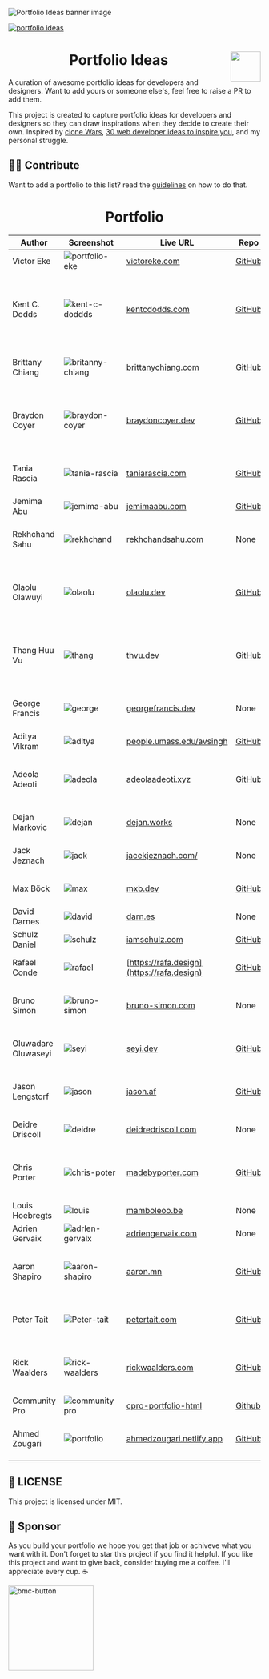 ![Portfolio Ideas banner image](https://user-images.githubusercontent.com/62628408/164301391-1bd07d5f-d94d-4032-860e-9357c1dd1d6a.png)


<a href="https://github.com/Evavic44/portfolio-ideas/graphs/contributors"><img src="https://img.shields.io/badge/Powered_by-Contributions-8D65C5?style=for-the-badge&logo=github&logoColor=white" alt="portfolio ideas"></a>

<div>
<img align="right" src="https://user-images.githubusercontent.com/62628408/164751730-44e858d9-747f-48d5-9608-d255e01eacef.png" width="60px">
<h1 align="center">Portfolio Ideas</h1> 
<p>A curation of awesome portfolio ideas for developers and designers. Want to add yours or someone else's, feel free to raise a PR to add them.</p>
</div>
  
This project is created to capture portfolio ideas for developers and designers so they can draw inspirations when they decide to create their own. Inspired by <a href="https://github.com/GorvGoyl/Clone-Wars">clone Wars</a>, [30 web developer ideas to inspire you](https://hashnode.com/post/30-web-developer-portfolios-to-inspire-you-cknfx6wdg069kxws1bjjv8mhw), and my personal struggle. 

## 🤝🏽 Contribute
Want to add a portfolio to this list? read the <a href="https://github.com/Evavic44/portfolio-ideas/blob/main/CONTRIBUTING.md">guidelines</a> on how to do that.

<h1 align="center">Portfolio</h1>
 
<!-- ==== ⭐ PORTFOLIO LINE START ⭐ ==== -->


| Author                 | Screenshot                                                                                                                | Live URL                                                    | Repo                                                        | Tech Stack                                                             | 
| ---------------------- | ------------------------------------------------------------------------------------------------------------------------- | ----------------------------------------------------------- | ----------------------------------------------------------- | ---------------------------------------------------------------------- |
| Victor Eke             | ![portfolio-eke](https://user-images.githubusercontent.com/62628408/163442612-0052c73f-fc7f-4cfb-a46d-fef55ef9e4b5.png)   | [victoreke.com](https://victoreke.com)                      | [GitHub](https://github.com/evavic44/eke)                   | HTML, CSS, JavaScript                                                  | 
| Kent C. Dodds          | ![kent-c-doddds](https://user-images.githubusercontent.com/62628408/169700953-63aaedb6-4784-4f42-a356-84d6506f8bf3.png)   | [kentcdodds.com](https://kentcdodds.com)                    | [GitHub](https://github.com/kentcdodds/kentcdodds.com)      | React, TypeScript, Remix, Prisma, Redis, Postgres, CSS                 | 
| Brittany Chiang        | ![britanny-chiang](https://user-images.githubusercontent.com/62628408/163446015-fc50d2c1-3cee-42fb-b80a-b692ad7eef1e.png) | [brittanychiang.com](https://brittanychiang.com)            | [GitHub](https://github.com/bchiang7/v4)                    | React, Gatsby, Styled-components                                       |
| Braydon Coyer          | ![braydon-coyer](https://user-images.githubusercontent.com/62628408/163818384-cebba9c4-e0ac-4172-bced-7011837bb292.png)   | [braydoncoyer.dev](https://braydoncoyer.dev/)               | [GitHub](https://github.com/braydoncoyer/braydoncoyer.dev)  | React, TypeScript, NextJS, Tailwindcss, Notion API, Supabase           |
| Tania Rascia           | ![tania-rascia](https://user-images.githubusercontent.com/62628408/163881127-a67615f6-2157-4478-a4b5-46b067a4bb9f.png)    | [taniarascia.com](https://taniarascia.com)                  | [GitHub](https://github.com/taniarascia/taniarascia.com)    | React, Gatsby, CSS, Netlify, NodeJS                                    |
| Jemima Abu             | ![jemima-abu](https://user-images.githubusercontent.com/62628408/164337756-03930aad-4702-4926-ba58-c388c06de187.png)      | [jemimaabu.com](https://jemimaabu.com)                      | [GitHub](https://github.com/jemimaabu/portfolio)            | HTML, CSS, JavaScript.                                                 |
| Rekhchand Sahu         | ![rekhchand](https://user-images.githubusercontent.com/62628408/164760564-3c749e0f-122c-40cb-9b28-112410227874.png)       | [rekhchandsahu.com](https://rekhchandsahu.com)              | None                                                        | React, Gatsby, Preact, GSAP                                            |
| Olaolu Olawuyi         | ![olaolu](https://user-images.githubusercontent.com/62628408/171729441-dee07db1-0c6e-4222-b5ab-9e9b0b4bd735.png)          | [olaolu.dev](https://olaolu.dev)                    | [GitHub](https://github.com/whizkydee/olaolu.dev)           | VueJS, JavaScript, HTML, styled-components, Sass                             |
| Thang Huu Vu           | ![thang](https://user-images.githubusercontent.com/62628408/164990543-ab28fa6b-1c39-4306-bd90-565470dd896b.png)           | [thvu.dev](https://www.thvu.dev/)                           | [GitHub](https://github.com/ThangHuuVu/thvu-blog)           | React, NextJS, NodeJS, TypeScript, GraphQL, Tailwindcss                |
| George Francis         | ![george](https://user-images.githubusercontent.com/62628408/169704464-ed5ccfbd-f10b-47fa-820f-389466a4f4cf.png)          | [georgefrancis.dev](https://georgefrancis.dev)              | None                                                        | GSAP, Netlify, HTML, CSS, JavaScript                                   |
| Aditya Vikram          | ![aditya](https://user-images.githubusercontent.com/62628408/164990973-ddb830bf-c3d3-4ed6-982a-9f137ff01b07.png)          | [people.umass.edu/avsingh](https://people.umass.edu/avsingh)| [GitHub](https://github.com/AVS1508/My-Alternate-Portfolio-Website) | HTML, CSS, JavaScript                                          |
| Adeola Adeoti          | ![adeola](https://user-images.githubusercontent.com/62628408/165801986-100e5b52-e8b6-4346-ad83-34c4b5411d94.png)          | [adeolaadeoti.xyz](https://www.adeolaadeoti.xyz)            | [GitHub](https://github.com/adeolaadeoti/adeolaadeoti-v2)   | TypeScript, GSAP, NodeJS, NextJS, SCSS                                 |
| Dejan Markovic         | ![dejan](https://user-images.githubusercontent.com/62628408/165805667-b0946e79-8ac2-44a1-aaca-f31090ea97e6.png)           | [dejan.works](https://www.dejan.works)                      | None                                                        | HTML, CSS, JavaScript, Jquery                                          |
| Jack Jeznach           | ![jack](https://user-images.githubusercontent.com/62628408/165808330-f4267570-8e93-45e8-9036-1abe7ce754bd.png)            | [jacekjeznach.com/](https://jacekjeznach.com)               | None                                                        | jQuery, PHP, GSAP, MySQL                                               |
| Max Böck               | ![max](https://user-images.githubusercontent.com/62628408/166805924-1a843d07-59b4-408f-bb38-cfc04dd8ab87.png)             | [mxb.dev](https://mxb.dev)                                  | [GitHub](https://github.com/maxboeck/mxb)                   | Eleventy, SCSS, Nunjucks                                               |
| David Darnes           | ![david](https://user-images.githubusercontent.com/62628408/166808069-166b12df-f1cb-431f-b1b9-887986cea367.png)           | [darn.es](https://darn.es)                                  | None                                                        | Netlify, Jekyll, ETC                                                   |
| Schulz Daniel          | ![schulz](https://user-images.githubusercontent.com/62628408/166809062-f266e962-87e7-462d-b7ae-e0fae2b6227d.png)          | [iamschulz.com](https://iamschulz.com)                      | [GitHub](https://github.com/iamschulz/iamschulz-hugo)       | Hugo, Shell, JavaScript                                                |
| Rafael Conde           | ![rafael](https://user-images.githubusercontent.com/62628408/166811371-2ab2bc24-0d8a-4841-b859-13f65fb0dc17.png)          | [https://rafa.design](https://rafa.design)                  | [GitHub](https://github.com/rafaelconde/rafaelconde)        | Nunjucks, JavaScript, CSS                                              |
| Bruno Simon            | ![bruno-simon](https://user-images.githubusercontent.com/62628408/167303510-f39c3350-4273-4f6f-b28e-12f095f2af7a.png)     | [bruno-simon.com](https://bruno-simon.com)                  | None                                                        | GSAP, ThreeJS, JavaScript, ETC                                         |
| Oluwadare Oluwaseyi    | ![seyi](https://user-images.githubusercontent.com/62628408/167304333-0f446a58-b279-4d19-8f01-320be629227c.png)            | [seyi.dev](https://www.seyi.dev)                            | [GitHub](https://github.com/oluwadareseyi/folio-v2)         | HTML, SCSS, JavaScript, GSAP                                           |
| Jason Lengstorf        | ![jason](https://user-images.githubusercontent.com/62628408/167304726-d8931575-6d37-453f-a2b5-02d6ba96b0ef.png)           | [jason.af](https://www.jason.af)                            | [GitHub](https://github.com/jlengstorf/jason.af)            | JavaScript, TypeScript, Nunjucks, CSS                                  |
| Deidre Driscoll        | ![deidre](https://user-images.githubusercontent.com/62628408/169664358-7b8c417c-6e9b-4f90-8b60-00d0a79a960d.png)          | [deidredriscoll.com](https://deidredriscoll.com)            | None                                                        | HTML, JavaScript, CSS, GSAP                                            |
| Chris Porter           | ![chris-poter](https://user-images.githubusercontent.com/62628408/169663850-4e599cde-da68-4794-8806-9c3b6a8fe11e.png)     | [madebyporter.com](https://madebyporter.com)                | [GitHub](https://github.com/madebyporter/madebyporter)      | HTML, Slim, Ruby, SCSS, Shell, JavaScript, CSS                         |
| Louis Hoebregts        | ![louis](https://user-images.githubusercontent.com/62628408/169704989-de117c0c-7277-4523-8db4-275c561eebc8.png)           | [mamboleoo.be](https://www.mamboleoo.be)                    | None                                                        | PHP, Parcel                                                            |
| Adrien Gervaix         | ![adrlen-gervalx](https://user-images.githubusercontent.com/62628408/169705213-49e68326-ffbf-4d3d-8a55-ffda6ba6ae04.png)  | [adriengervaix.com](https://adriengervaix.com)              | None                                                        | HTML, CSS, JavaScript                                                  |
| Aaron Shapiro          | ![aaron-shapiro](https://user-images.githubusercontent.com/62628408/169705836-7adab895-edc8-41c0-85c0-6ad53e79ad17.png)   | [aaron.mn](https://www.aaron.mn)                            | [GitHub](https://github.com/aarshap/aaron.mn)               | React, Gatsby, Styled Components, Netlify                              |
| Peter Tait             | ![Peter-tait](https://user-images.githubusercontent.com/62628408/169706070-12936622-7740-4e67-a764-aa3594bab506.png)      | [petertait.com](https://petertait.com)                      | [GitHub](https://github.com/petertait/petertait.com)        | React, Webpack, Radium, Netlify                                        |
| Rick Waalders          | ![rick-waalders](https://user-images.githubusercontent.com/62628408/169706503-e0065c41-b88d-43bb-9175-dfd48cc6e324.png)   | [rickwaalders.com](https://www.rickwaalders.com)            | [GitHub](https://www.rickwaalders.com)                      | NextJS, React, NodeJS, GSAP, Webpack                                   |
| Community Pro          | ![communitypro](https://user-images.githubusercontent.com/62628408/170606950-2eeec46f-f0c0-424d-9937-c0377fab1870.png)    | [cpro-portfolio-html](https://cpro-portfolio-html.netlify.app) | [Github](https://github.com/CommunityPro/portfolio-html) | HTML, CSS, JavaScript                                     |
| Ahmed Zougari | ![portfolio](https://user-images.githubusercontent.com/24995094/171908358-20bf2338-1e1d-4a14-9349-28779a7c1994.png) | [ahmedzougari.netlify.app](https://ahmedzougari.netlify.app/) |  [GitHub](https://github.com/zougari47/portfolio-template) | HTML, SASS, Bootstrap, JavaScript, Vite




<!-- ==== ⭐ PORTFOLIO LINE END ⭐ ==== -->

## 🔐 LICENSE
This project is licensed under MIT. 

## 💚 Sponsor
As you build your portfolio we hope you get that job or achiveve what you want with it. Don't forget to star this project if you find it helpful.
If you like this project and want to give back, consider buying me a coffee. I'll appreciate every cup. ☕

<a href="https://buymeacoffee.com/evavic44">
  <img width="170px" alt="bmc-button" src="https://user-images.githubusercontent.com/62628408/163418953-1d32bf9c-317b-44ca-b773-44e36140fc9d.png">
</a>
